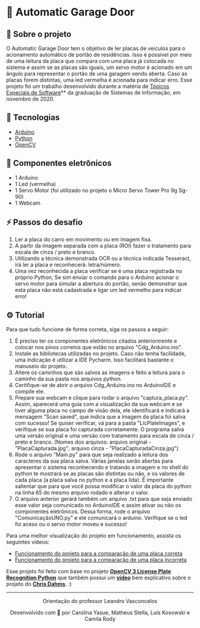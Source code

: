 # 🚗 Automatic Garage Door

## 📖 Sobre o projeto
O Automatic Garage Door tem o objetivo de ler placas de veículos para o acionamento automático de portão de residências.
Isso é possível por meio de uma leitura da placa que compara com uma placa já colocada no sistema e assim se as placas são iguais, um servo motor é acionado em um ângulo para representar o portão de uma garagem sendo aberta. Caso as placas forem distintas, uma led vermelha é acionada para indicar erro.
Esse projeto foi um trabalho desenvolvido durante a matéria de [Tópicos Especiais de Software](https://github.com/Carolys/course-information-systems/tree/master/special-software-topics)** da graduação de Sistemas de Informação, em novembro de 2020.

## 🚀 Tecnologias
- [Arduino](https://www.arduino.cc/en/Main/software)
- [Python](https://www.python.org) 
- [OpenCV](https://opencv.org)

## 🔌 Componentes eletrônicos
- 1 Arduino
- 1 Led (vermelha)
- 1 Servo Motor (foi utilizado no projeto o Micro Servo Tower Pro 9g Sg-90)
- 1 Webcam

## ⚡ Passos do desafio

1. Ler a placa do carro em movimento ou em imagem fixa.
2. A partir da imagem separada com a placa (ROI) fazer o tratamento para escala de cinza / preto e branco.
3. Utilizando a técnica demonstrada OCR ou a técnica indicada Tesseract, irá ler a placa e reconhecerá: letra/número.
4. Uma vez reconhecida a placa verificar se é uma placa registrada no próprio Python, Se sim enviar o comando para o Arduino acionar o servo motor para simular a abertura do portão, senão demonstrar que esta placa não está cadastrada e ligar um led vermelho para indicar erro!

## ⚙️ Tutorial

Para que tudo funcione de forma correta, siga os passos a seguir:
1. É preciso ter os componentes eletrônicos citados anteriormente e colocar nos pinos corretos que estão no arquivo "Cdg_Arduino.ino". 
2. Instale as bibliotecas utilizadas no projeto. Caso não tenha facilidade, uma indicação é utilizar a IDE Pycharm. Isso facilitará bastante o manuseio do projeto.
3. Altere os caminhos que são salvos as imagens e feito a leitura para o caminho da sua pasta nos arquivos python.
4. Certifique-se de abrir o arquivo Cdg_Arduino.ino no ArduinoIDE e compile ele.
5. Prepare sua webcam e clique para rodar o arquivo "captura_placa.py". Assim, aparecerá uma guia com a visualização da sua webcam e se tiver alguma placa no campo de visão dela, ele identificará e indicará a mensagem "Scan saved", que indica que a imagem da placa foi salva com sucesso! Se quiser verificar, vá para a pasta "LicPlateImages", e verifique se sua placa foi capturada corretamente. O programa salva uma versão original e uma versão com tratamento para escala de cinza / preto e branco. (Nomes dos arquivos: arquivo original - "PlacaCapturada.jpg"; arquivo cinza - "PlacaCapturadaCinza.jpg")
6. Rode o arquivo "Main.py" para que seja realizado a leitura dos caracteres da sua placa salva. Várias janelas serão abertas para apresentar o sistema reconhecendo e tratando a imagem e no shell do python te mostrará se as placas são distintas ou não, e os valores de cada placa (a placa salva no python e a placa lida). É importante salientar que para que você possa modificar o valor da placa do python na linha 65 do mesmo arquivo rodado e alterar o valor.
7. O arquivo anterior gerará também um arquivo .txt para que seja enviado esse valor seja comunicado no ArduinoIDE e assim ativar ou não os componentes eletrônicos. Dessa forma, rode o arquivo "ComunicaçãoUNO.py" e ele comunicará o arduino. Verifique se o led foi aceso ou o servo motor moveu e sucesso!

Para uma melhor visualização do projeto em funcionamento, assista os seguintes vídeos:
- [Funcionamento do projeto para a comparação de uma placa correta](https://www.youtube.com/watch?v=nLU-K-XNXCE)
- [Funcionamento do projeto para a comparação de uma placa incorreta](https://www.youtube.com/watch?v=pp9qDowOIX8)

Esse projeto foi feito com base no projeto **[OpenCV 3 License Plate Recognition Python](https://github.com/MicrocontrollersAndMore/OpenCV_3_License_Plate_Recognition_Python)** que também possui um **[vídeo](https://www.youtube.com/watch?v=fJcl6Gw1D8k&ab_channel=ChrisDahms)** bem explicativo sobre o projeto do **[Chris Dahms](https://github.com/MicrocontrollersAndMore)**. :)

---

<p align="center">Orientação do professor Leandro Vasconcelos</p>
<p align="center">Desenvolvido com 💜 por Carolina Yasue, Matheus Stella, Luis Kosowski e Camila Rody</p>
